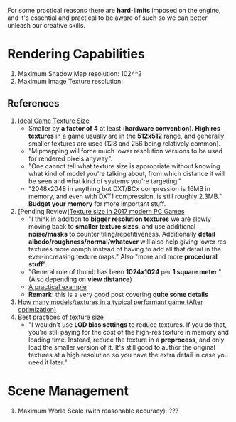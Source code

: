 For some practical reasons there are **hard-limits** imposed on the engine, and it's essential and practical to be aware of such so we can better unleash our creative skills.

# Rendering Capabilities

1. Maximum Shadow Map resolution: 1024^2
2. Maximum Image Texture resolution: 

## References

1. [Ideal Game Texture Size](https://forums.ogre3d.org/viewtopic.php?t=53524)
    * Smaller by **a factor of 4** at least (**hardware convention**). **High res textures** in a game usually are in the **512x512** range, and generally smaller textures are used (128 and 256 being relatively common). 
    * "Mipmapping will force much lower resolution versions to be used for rendered pixels anyway".
    * "One cannot tell what texture size is appropriate without knowing what kind of model you're talking about, from which distance it will be seen and what kind of systems you're targeting."
    * "2048x2048 in anything but DXT/BCx compression is 16MB in memory, and even with DXT1 compression, is still roughly 2.3MB." **Budget your memory** for more important stuff.
2. \[Pending Review\][Texture size in 2017 modern PC Games](https://forums.unrealengine.com/development-discussion/rendering/109587-texture-size-in-2017-modern-pc-games)
    * "I think in addition to **bigger resolution textures** we are slowly moving back to **smaller texture sizes**, and use additional **noise/masks** to counter tiling/repetitiveness. Additionally **detail albedo/roughness/normal/whatever** will also help giving lower res textures more oomph instead of having to add all that detail in the ever-increasing texture maps." Also "more and more **procedural stuff**".
    * "General rule of thumb has been **1024x1024** per **1 square meter**." (Also depending on **view distance**)
    * [A practical example](https://www.artstation.com/artwork/6kEmV)
    * **Remark**: this is a very good post covering **quite some details**
2. [How many models/textures in a typical performant game (After optimization)](#)
3. [Best practices of texture size](https://gamedev.stackexchange.com/questions/64106/best-practices-of-texture-size)
    * "I wouldn't use **LOD bias settings** to reduce textures. If you do that, you're still paying for the cost of the high-res texture in memory and loading time. Instead, reduce the texture in a **preprocess**, and only load the smaller version of it. It's still good to author the original textures at a high resolution so you have the extra detail in case you need it later."

# Scene Management

1. Maximum World Scale (with reasonable accuracy): ???
